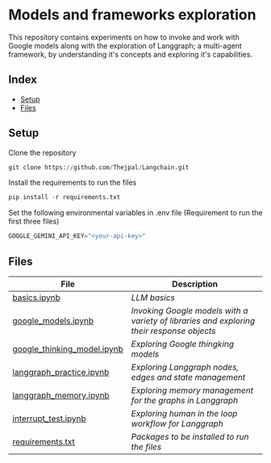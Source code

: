 # **Models and frameworks exploration**
This repository contains experiments on how to invoke and work with Google models along with the exploration of Langgraph; a multi-agent framework, by understanding it's concepts and exploring it's capabilities.

## **Index**
* [Setup](#Setup)
* [Files](#Files)

## **Setup**
Clone the repository
```python
git clone https://github.com/Thejpal/Langchain.git
```
Install the requirements to run the files
```python
pip install -r requirements.txt
```
Set the following environmental variables in .env file (Requirement to run the first three files)
```python
GOOGLE_GEMINI_API_KEY="<your-api-key>"
```

## **Files**
|**File**|**Description**|
|--- |--- |
|[basics.ipynb](/basics.ipynb)|*LLM basics*|
|[google_models.ipynb](/google_models.ipynb)|*Invoking Google models with a variety of libraries and exploring their response objects*|
|[google_thinking_model.ipynb](/google_thinking_model.ipynb)|*Exploring Google thingking models*|
|[langgraph_practice.ipynb](langgraph_practice.ipynb)|*Exploring Langgraph nodes, edges and state management*|
|[langgraph_memory.ipynb](langgraph_memory.ipynb)|*Exploring memory management for the graphs in Langgraph*|
|[interrupt_test.ipynb](/interrupt_test.ipynb)|*Exploring human in the loop workflow for Langgraph*|
|[requirements.txt](/requirements.txt)|*Packages to be installed to run the files*|
